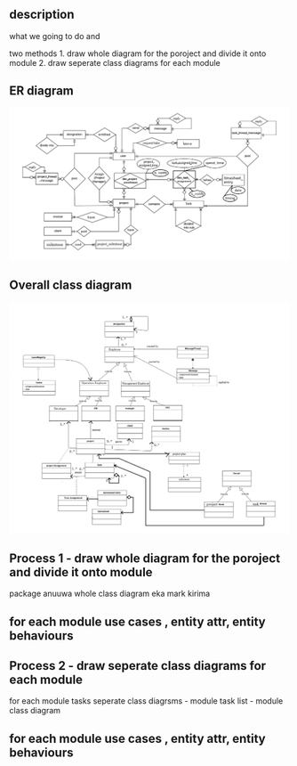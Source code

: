 ## description
what we going to do and 

two methods 
	1. draw whole diagram for the poroject and divide it onto module
	2. draw seperate class diagrams for each module


## ER diagram
<img src="./diagrams/erd.png">

## Overall class diagram
<img src="./diagrams/cls.png">


## Process 1 - draw whole diagram for the poroject and divide it onto module
package anuuwa whole class diagram eka mark kirima

for each module use cases , entity attr, entity behaviours
---------------



## Process 2 - draw seperate class diagrams for each module
for each module tasks seperate class diagrsms
	- module task list
	- module class diagram

for each module use cases , entity attr, entity behaviours
---------------

